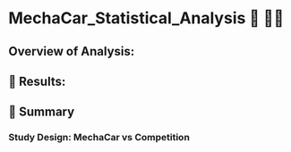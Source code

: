 # MechaCar_Statistical_Analysis 🚗 👩‍🔧

## Overview of Analysis:

## 🔳 Results:

## 🔳 Summary

 ### Study Design: MechaCar vs Competition 

